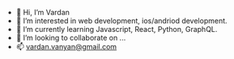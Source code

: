 - 👋 Hi, I’m Vardan
- 👀 I’m interested in web development, ios/andriod development.
- 🌱 I’m currently learning Javascript, React, Python, GraphQL.
- 💞️ I’m looking to collaborate on ...
- 📫  vardan.vanyan@gmail.com

<!---
chopsquad/chopsquad is a ✨ special ✨ repository because its `README.md` (this file) appears on your GitHub profile.
You can click the Preview link to take a look at your changes.
--->
